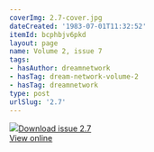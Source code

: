 ```yaml
---
coverImg: 2.7-cover.jpg
dateCreated: '1983-07-01T11:32:52'
itemId: bcphbjv6pkd
layout: page
name: Volume 2, issue 7
tags:
- hasAuthor: dreamnetwork
- hasTag: dream-network-volume-2
- hasTag: dreamnetwork
type: post
urlSlug: '2.7'
---
```

<img class="card-journal-img" src="../images/2.7-rect.jpg"/><a href="../files/pdfs/Volume_2/2.7-Dream-Craft-Volume-2-No-7.pdf" download="">Download issue 2.7</a><br><a href="../files/pdfs/Volume_2/2.7-Dream-Craft-Volume-2-No-7.pdf">View online</a>